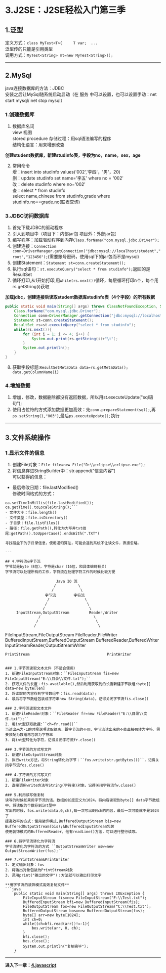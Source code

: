 # 3.J2SE：J2SE轻松入门第三季  

## 1.泛型  
定义方式：``class MyTest<T>{     T var;  ...``  
泛型传的只能是引用类型  
调用方式：``MyTest<String> mt=new MyTest<String>();``  

---

## 2.MySql  
java连接数据库的方法：JDBC  
安装之后让MySql随系统启动启动（在 服务 中可以设置，也可以设置手动：net start mysql/ net stop mysql）  
### 1.创建数据库  
1. 数据库名词  
view 视图  
stored procedure 存储过程：用sql语法编写的程序  
结构化语言：用来增删改查  

**创建student数据库，新建studinfo表，字段为no，name，sex，age**

2. 常用命令  
增：insert into studinfo values('002','李四'，'男'，20)  
删：update studinfo set name='李五' where no = '002'    
改：delete studinfo where no='002'  
查：select * from studinfo  
select name,chinese from studinfo,grade where studinfo.no==grade.no(联表查询)  

### 3.JDBC访问数据库  
1. 首先下载JDBC的驱动程序  
2. 引入到项目中（项目下：内部jar包  项目外：外部jar包）  
3. 编写程序：加载驱动程序到内存``Class.forName("com.mysql.jdbc.Driver");``   
4. 创建连接：``Connection conn=DriverManager.getConnection("jdbc:mysql://localhost/student","root","123456");``(需要账号密码，使用sql下的jar包而不是mysql)  
5. 创建Statement：``Statement st=conn.createStatement();``  
6. 执行sql语句：``st.executeQuery("select * from studinfo");``返回的是ResultSet  
7. 循环打印,从1开始打印,用``while(rs.next())``循环，每层循环打印n个，每个用rs.getString(i)获取  

**加载jdbc，创建连接后读取student数据库studinfo表（4个字段）的所有数据**  
```java
public static void main(String[] args) throws ClassNotFoundException, SQLException {
	Class.forName("com.mysql.jdbc.Driver");
	Connection conn=DriverManager.getConnection("jdbc:mysql://localhost/student", "root", "123456");
	Statement st=conn.createStatement();
	ResultSet rs=st.executeQuery("select * from studinfo");
	while(rs.next()){
		for (int i = 1; i <= 4; i++) {
			System.out.print(rs.getString(i)+"\t");
		}
		System.out.println();
	}
}
```  

8. 获取字段标题:``ResultSetMetaData data=rs.getMetaData(); data.getColumnName(i)``    

### 4.增加数据  
1. 增加，修改，数据删除都没有返回数据，所以用st.executeUpdate("sql语句");  
2. 使用占位符的方式添加数据更加高效：先``conn.prepareStatement(sql);``,再``ps.setString(1,"003")``,最后``ps.executeUpdate();``执行    

---

## 3.文件系统操作  
### 1.显示文件的信息  
1. 创建File对象：``File file=new File("D:\\eclipse\\eclipse.exe");``  
2. 将信息存进StringBuilder中：str.append("信息内容")  
可以获得的信息：  
- 最后修改日期：file.lastModified()  
修改时间格式的方式：
```Calendar ca=Calendar.getInstance();  
ca.setTimeInMillis(file.lastModified());  
ca.getTime().toLocaleString();```  
- 文件大小：file.length()  
- 文件类型：file.isDirectory()  
- 子目录：file.listFiles()  
- 路径：file.getPath(),转化为大写并txt结尾:getPath().toUpperCase().endsWith(".TXT")  

寻找磁盘下的子目录信息，使用递归算法，可能会遇到系统不让读文件，直接忽略。  

---

## 4.字符流&字节流  
字节就是byte（8位），字符是char（16位，和具体编码有关）  
字节流可以处理所有的工作，字符流在处理字符工作的时候比较方便  
```
                           Java IO 流
                          /          \
                         /            \
                      字节流        字符流
                       /                \
                      /                  \
                     /                    \
         InputStream,OutputStream         Reader,Writer
                   /                        \
                  /                          \
                 /                            \
FileInputStream,FileOutputStream              FileReader,FileWriter
BufferedInputStream,BufferedOutputStream      BufferedReader,BufferedWriter
                                              InputStreamReader,OutputStreamWriter

    PrintStream                                   PrintWriter 
```

### 1.字节流读取文本文件（不适合使用）  
1. 新建FileInputStream对象：``FileInputStream fis=new　FileInputStream("E:\\目录\\文件.txt");``  
2. 获取文件的长度：fis.available(),然后利用获取到的长度新建字节数组:byte[] data=new byte[len]  
3. 将读取的内容存到字节数组中：fis.read(data);  
4. 最后将字节数组包装成字符串new String(data)，记得关闭字节流fis.close()  

### 2.字符流读取文本文件
1. 新建FileReader对象：``FileReader fr=new FileReader("E:\\目录\\文件.txt");``  
2. 用int型获取数据:``ch=fr.read()``  
当读出来为-1的时候说明读取结束，跟字节流的不同，字节流读出来的不能直接强转为字符，需要装配为数组再包装为字符串  
3. 将int型转化为字符，记得关闭字符流fr.close()  

### 3.字节流的方式写文件  
1. 新建FileOutputStream对象  
2. 执行write方法，将String转化为字节：``fos.write(str.getBytes())``，记得关闭字节流fos.close()　　

### 4.字符流的方式写文件   
1. 新建FileWriter对象  
2. 直接调用write方法写String(字符串)对象，记得关闭字符流fw.close()  

### 5.利用读写做复制  
读写的时候如果用字节流的话，数组的长度定义为1024。将内容读取到byte[] data字节数组中，将读取的个数存到int型中  
写出的时候，fos.write(data,0,ch),每一次写出0到ch的内容，最后一次可能就不是1024了  
提高效率的方式：使用装饰模式,BufferedOutputStream bis=new BufferedOutputStream(bis);&BufferedInputStream包装  
使用装饰模式的BufferedReader，他有readLine()方法，可以进行整行读取。

### 6.将字节流转化为字符流  
字节流转化为字符流的方式 ``OutputStreamWriter osw=new OutputStreamWriter(fos);``  

### 7.PrintStream&PrintWriter  
1. 定义输出对象：fos  
2. 将输出对象包装为PrintStream对象  
3. 调用print("输出的文字")；方法就可以输出打印文字  

**用字节流的装饰模式高效复制文件**  
```java
	public static void main(String[] args) throws IOException {
		FileInputStream fis=new FileInputStream("F:\\Test.txt");
		BufferedInputStream bfi=new BufferedInputStream(fis);
		FileOutputStream fos=new FileOutputStream("C:\\Test.txt");
		BufferedOutputStream bos=new BufferedOutputStream(fos);
		byte[] arr=new byte[1024];
		int ch=0;
		while((ch=bfi.read(arr))!=-1){
			bos.write(arr, 0, ch);
		}
		bfi.close();
		bos.close();
		System.out.println("复制完毕");
	}
```

---

**进入下一章：[4.javascript](Javascript.md)**